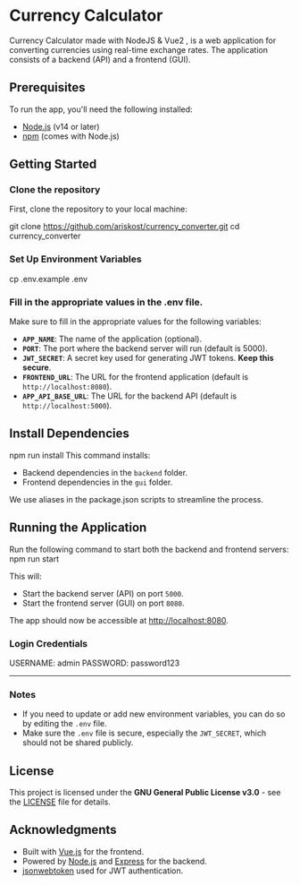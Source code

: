 # Currency Calculator

Currency Calculator made with NodeJS &amp; Vue2 , is a web application for converting currencies using real-time exchange rates. The application consists of a backend (API) and a frontend (GUI).

## Prerequisites

To run the app, you'll need the following installed:

- [Node.js](https://nodejs.org/) (v14 or later)
- [npm](https://www.npmjs.com/get-npm) (comes with Node.js)

## Getting Started

### Clone the repository

First, clone the repository to your local machine:

git clone https://github.com/ariskost/currency_converter.git
cd currency_converter

### Set Up Environment Variables
cp .env.example .env

### Fill in the appropriate values in the .env file.

Make sure to fill in the appropriate values for the following variables:

- **`APP_NAME`**: The name of the application (optional).
- **`PORT`**: The port where the backend server will run (default is 5000).
- **`JWT_SECRET`**: A secret key used for generating JWT tokens. **Keep this secure**.
- **`FRONTEND_URL`**: The URL for the frontend application (default is `http://localhost:8080`).
- **`APP_API_BASE_URL`**: The URL for the backend API (default is `http://localhost:5000`).

## Install Dependencies
npm run install 
This command installs:

- Backend dependencies in the `backend` folder.
- Frontend dependencies in the `gui` folder.

We use aliases in the package.json scripts to streamline the process.

## Running the Application

Run the following command to start both the backend and frontend servers:
npm run start

This will:

- Start the backend server (API) on port `5000`.
- Start the frontend server (GUI) on port `8080`.

The app should now be accessible at [http://localhost:8080](http://localhost:8080).

### Login Credentials 
USERNAME: admin
PASSWORD: password123

---

### Notes

- If you need to update or add new environment variables, you can do so by editing the `.env` file.
- Make sure the `.env` file is secure, especially the `JWT_SECRET`, which should not be shared publicly.

## License

This project is licensed under the **GNU General Public License v3.0** - see the [LICENSE](LICENSE) file for details.


## Acknowledgments

- Built with [Vue.js](https://vuejs.org/) for the frontend.
- Powered by [Node.js](https://nodejs.org/) and [Express](https://expressjs.com/) for the backend.
- [jsonwebtoken](https://www.npmjs.com/package/jsonwebtoken) used for JWT authentication.
